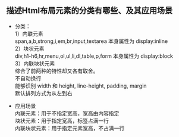 ## 描述Html布局元素的分类有哪些、及其应用场景
- 分类：   
    1）内联元素   
        span,a,b,strong,i,em,br,input,textarea 本身属性为 display:inline    
    2）块状元素   
        div,h1-h6,hr,menu,ol,ul,li,dl,table,p,form 本身属性为 display:block    
    3）内联块状元素   
        综合了前两种的特性却又各有取舍。    
        不自动换行    
        能够识别 width 和 height, line-height, padding, margin   
        默认排列方式为从左到右

- 应用场景    
    内联元素：用于不指定宽高，宽高由内容指定    
    块状元素：用于指定宽高，标签占满一行    
    内联块状元素：用于指定元素宽高，不占满一行    

      

